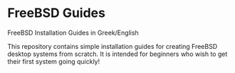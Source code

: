 # FreeBSD Guides
FreeBSD Installation Guides in Greek/English

This repository contains simple installation guides for creating FreeBSD desktop systems from scratch. It is intended for beginners who wish to get their first system going quickly!
